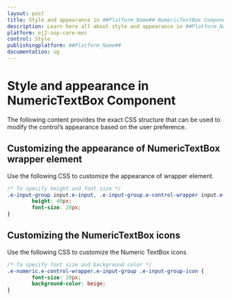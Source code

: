```yaml
---
layout: post
title: Style and appearance in ##Platform_Name## NumericTextBox Component
description: Learn here all about style and appearance in ##Platform_Name## NumericTextBox component of Syncfusion Essential JS 2 and more.
platform: ej2-asp-core-mvc
control: Style
publishingplatform: ##Platform_Name##
documentation: ug
---
```


# Style and appearance in NumericTextBox Component

The following content provides the exact CSS structure that can be used to modify the control’s appearance based on the user preference.

## Customizing the appearance of NumericTextBox wrapper element

Use the following CSS to customize the appearance of wrapper element.

```css
/* To specify height and font size */
.e-input-group input.e-input, .e-input-group.e-control-wrapper input.e-input, .e-input-group textarea.e-input, .e-input-group.e-control-wrapper textarea.e-input {
        height: 40px;
        font-size: 20px;
}
```

## Customizing the NumericTextBox icons

Use the following CSS to customize the Numeric TextBox icons

```css
/* To specify font size and background color */
.e-numeric.e-control-wrapper.e-input-group .e-input-group-icon {
        font-size: 20px;
        background-color: beige;
}
```

